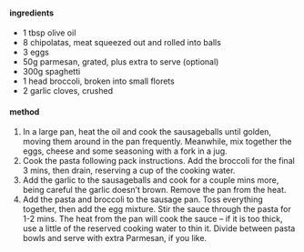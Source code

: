 #### ingredients

  - 1 tbsp olive oil
  - 8 chipolatas, meat squeezed out and rolled into balls
  - 3 eggs
  - 50g parmesan, grated, plus extra to serve (optional)
  - 300g spaghetti
  - 1 head broccoli, broken into small florets
  - 2 garlic cloves, crushed

#### method

1.  In a large pan, heat the oil and cook the sausageballs until golden,
    moving them around in the pan frequently. Meanwhile, mix together
    the eggs, cheese and some seasoning with a fork in a jug.
2.  Cook the pasta following pack instructions. Add the broccoli for the
    final 3 mins, then drain, reserving a cup of the cooking water.
3.  Add the garlic to the sausageballs and cook for a couple mins more,
    being careful the garlic doesn’t brown. Remove the pan from the
    heat.
4.  Add the pasta and broccoli to the sausage pan. Toss everything
    together, then add the egg mixture. Stir the sauce through the pasta
    for 1-2 mins. The heat from the pan will cook the sauce – if it is
    too thick, use a little of the reserved cooking water to thin it.
    Divide between pasta bowls and serve with extra Parmesan, if you
    like.